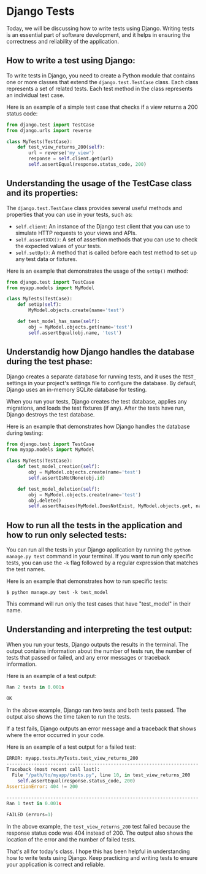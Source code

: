 # Django Tests

Today, we will be discussing how to write tests using Django. Writing tests is an essential part of software development, and it helps in ensuring the correctness and reliability of the application.

## How to write a test using Django:

To write tests in Django, you need to create a Python module that contains one or more classes that extend the `django.test.TestCase` class. Each class represents a set of related tests. Each test method in the class represents an individual test case.

Here is an example of a simple test case that checks if a view returns a 200 status code:

```python
from django.test import TestCase
from django.urls import reverse

class MyTests(TestCase):
    def test_view_returns_200(self):
        url = reverse('my_view')
        response = self.client.get(url)
        self.assertEqual(response.status_code, 200)
```

## Understanding the usage of the TestCase class and its properties:

The `django.test.TestCase` class provides several useful methods and properties that you can use in your tests, such as:

- `self.client`: An instance of the Django test client that you can use to simulate HTTP requests to your views and APIs.
- `self.assertXXX()`: A set of assertion methods that you can use to check the expected values of your tests.
- `self.setUp()`: A method that is called before each test method to set up any test data or fixtures.

Here is an example that demonstrates the usage of the `setUp()` method:

```python
from django.test import TestCase
from myapp.models import MyModel

class MyTests(TestCase):
    def setUp(self):
        MyModel.objects.create(name='test')

    def test_model_has_name(self):
        obj = MyModel.objects.get(name='test')
        self.assertEqual(obj.name, 'test')
```

## Understandig how Django handles the database during the test phase:

Django creates a separate database for running tests, and it uses the `TEST_` settings in your project's settings file to configure the database. By default, Django uses an in-memory SQLite database for testing.

When you run your tests, Django creates the test database, applies any migrations, and loads the test fixtures (if any). After the tests have run, Django destroys the test database.

Here is an example that demonstrates how Django handles the database during testing:

```python
from django.test import TestCase
from myapp.models import MyModel

class MyTests(TestCase):
    def test_model_creation(self):
        obj = MyModel.objects.create(name='test')
        self.assertIsNotNone(obj.id)

    def test_model_deletion(self):
        obj = MyModel.objects.create(name='test')
        obj.delete()
        self.assertRaises(MyModel.DoesNotExist, MyModel.objects.get, name='test')
```

## How to run all the tests in the application and how to run only selected tests:

You can run all the tests in your Django application by running the `python manage.py test` command in your terminal. If you want to run only specific tests, you can use the `-k` flag followed by a regular expression that matches the test names.

Here is an example that demonstrates how to run specific tests:

```
$ python manage.py test -k test_model
```

This command will run only the test cases that have "test_model" in their name.

## Understanding and interpreting the test output:

When you run your tests, Django outputs the results in the terminal. The output contains information about the number of tests run, the number of tests that passed or failed, and any error messages or traceback information.

Here is an example of a test output:

```python
Ran 2 tests in 0.001s

OK
```

In the above example, Django ran two tests and both tests passed. The output also shows the time taken to run the tests.

If a test fails, Django outputs an error message and a traceback that shows where the error occurred in your code.

Here is an example of a test output for a failed test:

```python
ERROR: myapp.tests.MyTests.test_view_returns_200
----------------------------------------------------------------------
Traceback (most recent call last):
  File "/path/to/myapp/tests.py", line 10, in test_view_returns_200
    self.assertEqual(response.status_code, 200)
AssertionError: 404 != 200

----------------------------------------------------------------------
Ran 1 test in 0.001s

FAILED (errors=1)
```

In the above example, the `test_view_returns_200` test failed because the response status code was 404 instead of 200. The output also shows the location of the error and the number of failed tests.

That's all for today's class. I hope this has been helpful in understanding how to write tests using Django. Keep practicing and writing tests to ensure your application is correct and reliable.

